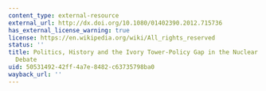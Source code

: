 ```yaml
---
content_type: external-resource
external_url: http://dx.doi.org/10.1080/01402390.2012.715736
has_external_license_warning: true
license: https://en.wikipedia.org/wiki/All_rights_reserved
status: ''
title: Politics, History and the Ivory Tower-Policy Gap in the Nuclear Proliferation
  Debate
uid: 50531492-42ff-4a7e-8482-c63735798ba0
wayback_url: ''
---
```

